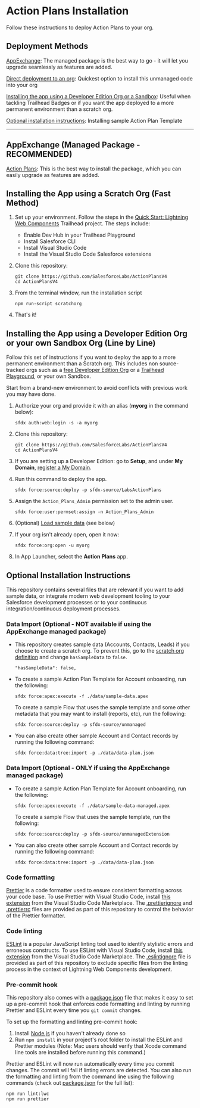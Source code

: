 # Action Plans Installation

Follow these instructions to deploy Action Plans to your org.

## Deployment Methods

[AppExchange](#appexchange-managed-package---recommended): The managed package is the best way to go - it will let you upgrade seamlessly as features are added.

[Direct deployment to an org](#direct-deployment-to-an-org): Quickest option to install this unmanaged code into your org

[Installing the app using a Developer Edition Org or a Sandbox](#installing-the-app-using-a-developer-edition-org-or-your-own-sandbox-org): Useful when tackling Trailhead Badges or if you want the app deployed to a more permanent environment than a scratch org.

[Optional installation instructions](#optional-installation-instructions): Installing sample Action Plan Template
<hr/>

## AppExchange (Managed Package - RECOMMENDED)

[Action Plans](https://appexchange.salesforce.com): This is the best way to install the package, which you can easily upgrade as features are added.

## Installing the App using a Scratch Org (Fast Method)

1. Set up your environment. Follow the steps in the [Quick Start: Lightning Web Components](https://trailhead.salesforce.com/content/learn/projects/quick-start-lightning-web-components/) Trailhead project. The steps include:

    - Enable Dev Hub in your Trailhead Playground
    - Install Salesforce CLI
    - Install Visual Studio Code
    - Install the Visual Studio Code Salesforce extensions

1. Clone this repository:

    ```
    git clone https://github.com/SalesforceLabs/ActionPlansV4
    cd ActionPlansV4
    ```

1. From the terminal window, run the installation script
	```
	npm run-script scratchorg
	```

1. That's it! 

## Installing the App using a Developer Edition Org or your own Sandbox Org (Line by Line)

Follow this set of instructions if you want to deploy the app to a more permanent environment than a Scratch org.
This includes non source-tracked orgs such as a [free Developer Edition Org](https://developer.salesforce.com/signup) or a [Trailhead Playground](https://trailhead.salesforce.com/), or your own Sandbox.

Start from a brand-new environment to avoid conflicts with previous work you may have done.

1. Authorize your org and provide it with an alias (**myorg** in the command below):

    ```
    sfdx auth:web:login -s -a myorg
    ```

1. Clone this repository:

    ```
    git clone https://github.com/SalesforceLabs/ActionPlansV4
    cd ActionPlansV4
    ```

1. If you are setting up a Developer Edition: go to **Setup**, and under **My Domain**, [register a My Domain](https://help.salesforce.com/articleView?id=domain_name_setup.htm&type=5).

1. Run this command to deploy the app.

    ```
    sfdx force:source:deploy -p sfdx-source/LabsActionPlans
    ```

1. Assign the `Action_Plans_Admin` permission set to the admin user.

    ```
    sfdx force:user:permset:assign -n Action_Plans_Admin
    ```

1. (Optional) [Load sample data](#optional-installation-instructions) (see below)

1. If your org isn't already open, open it now:

    ```
    sfdx force:org:open -u myorg
    ```

1. In App Launcher, select the **Action Plans** app.

## Optional Installation Instructions

This repository contains several files that are relevant if you want to add sample data, or integrate modern web development tooling to your Salesforce development processes or to your continuous integration/continuous deployment processes.

### Data Import (Optional - NOT available if using the AppExchange managed package)

- This repository creates sample data (Accounts, Contacts, Leads) if you choose to create a scratch org. To prevent this, go to the [scratch org definition](./config/project-scratch-def.json) and change `hasSampleData` to `false`.
    ```
	"hasSampleData": false,
	```

- To create a sample Action Plan Template for Account onboarding, run the following:
	```
	sfdx force:apex:execute -f ./data/sample-data.apex
	```
	To create a sample Flow that uses the sample template and some other metadata that you may want to install (reports, etc), run the following:
	```
	sfdx force:source:deploy -p sfdx-source/unmanaged
	```

- You can also create other sample Account and Contact records by running the following command:

    ```
    sfdx force:data:tree:import -p ./data/data-plan.json
    ```

### Data Import (Optional - ONLY if using the AppExchange managed package)

- To create a sample Action Plan Template for Account onboarding, run the following:
	```
	sfdx force:apex:execute -f ./data/sample-data-managed.apex
	```
	To create a sample Flow that uses the sample template, run the following:
	```
	sfdx force:source:deploy -p sfdx-source/unmanagedExtension
	```

- You can also create other sample Account and Contact records by running the following command:

    ```
    sfdx force:data:tree:import -p ./data/data-plan.json
    ```

### Code formatting

[Prettier](https://prettier.io/) is a code formatter used to ensure consistent formatting across your code base. To use Prettier with Visual Studio Code, install [this extension](https://marketplace.visualstudio.com/items?itemName=esbenp.prettier-vscode) from the Visual Studio Code Marketplace. The [.prettierignore](/.prettierignore) and [.prettierrc](/.prettierrc) files are provided as part of this repository to control the behavior of the Prettier formatter.

### Code linting

[ESLint](https://eslint.org/) is a popular JavaScript linting tool used to identify stylistic errors and erroneous constructs. To use ESLint with Visual Studio Code, install [this extension](https://marketplace.visualstudio.com/items?itemName=salesforce.salesforcedx-vscode-lwc) from the Visual Studio Code Marketplace. The [.eslintignore](/.eslintignore) file is provided as part of this repository to exclude specific files from the linting process in the context of Lightning Web Components development.

### Pre-commit hook

This repository also comes with a [package.json](./package.json) file that makes it easy to set up a pre-commit hook that enforces code formatting and linting by running Prettier and ESLint every time you `git commit` changes.

To set up the formatting and linting pre-commit hook:

1. Install [Node.js](https://nodejs.org) if you haven't already done so
1. Run `npm install` in your project's root folder to install the ESLint and Prettier modules (Note: Mac users should verify that Xcode command line tools are installed before running this command.)

Prettier and ESLint will now run automatically every time you commit changes. The commit will fail if linting errors are detected. You can also run the formatting and linting from the command line using the following commands (check out [package.json](./package.json) for the full list):

```
npm run lint:lwc
npm run prettier
```
